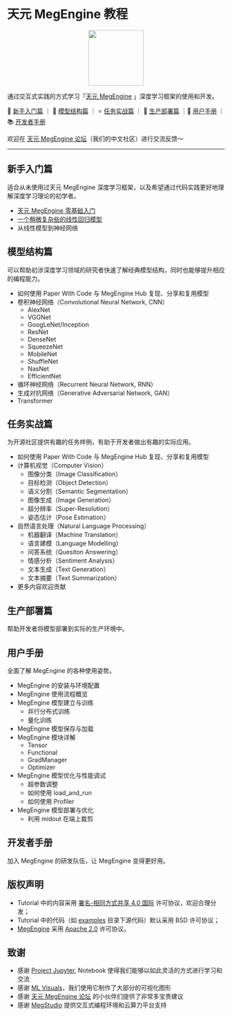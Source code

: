 # 天元 MegEngine 教程

<p align="center">
  <img height="128" src="./assets/logo/megengine.jpg">
</p>

通过交互式实践的方式学习「[天元 MegEngine](https://github.com/MegEngine/MegEngine) 」深度学习框架的使用和开发。

:school_satchel: [新手入门篇](#新手入门篇) ｜ :rainbow: [模型结构篇](#模型结构篇) ｜ :star: [任务实战篇](#任务实战篇) ｜ :hammer: [生产部署篇](#生产部署篇) 
｜:notebook: [用户手册](#用户手册) ｜ :books: [开发者手册](#开发者手册) 

欢迎在 [天元 MegEngine 论坛](https://discuss.megengine.org.cn/)（我们的中文社区）进行交流反馈～

------

## 新手入门篇

适合从未使用过天元 MegEngine 深度学习框架，以及希望通过代码实践更好地理解深度学习理论的初学者。

- [天元 MegEngine 零基础入门](./notebooks/getting-started/megengine-basic-concepts.ipynb)
- [一个稍微复杂些的线性回归模型](./notebooks/getting-started/learning-from-linear-regression.ipynb)
- 从线性模型到神经网络

## 模型结构篇

可以帮助初涉深度学习领域的研究者快速了解经典模型结构，同时也能够提升相应的编程能力。

- 如何使用 Paper With Code 与 MegEngine Hub 复现、分享和复用模型
- 卷积神经网络（Convolutional Neural Network, CNN）
  - AlexNet
  - VGGNet
  - GoogLeNet/Inception
  - ResNet
  - DenseNet
  - SqueezeNet
  - MobileNet
  - ShuffleNet
  - NasNet
  - EfficientNet
- 循环神经网络（Recurrent Neural Network, RNN）
- 生成对抗网络（Generative Adversarial Network, GAN）
- Transformer

## 任务实战篇

为开源社区提供有趣的任务样例，有助于开发者做出有趣的实际应用。

- 如何使用 Paper With Code 与 MegEngine Hub 复现、分享和复用模型
- 计算机视觉（Computer Vision）
  - 图像分类（Image Classification）
  - 目标检测（Object Detection）
  - 语义分割（Semantic Segmentation）
  - 图像生成（Image Generation）
  - 超分辨率（Super-Resolution）
  - 姿态估计（Pose Estimation）
- 自然语言处理（Natural Language Processing）
  - 机器翻译（Machine Translation）
  - 语言建模（Language Modelling）
  - 问答系统（Quesiton Answering）
  - 情感分析（Sentiment Analysis）
  - 文本生成（Text Generation）
  - 文本摘要（Text Summarization）
- 更多内容欢迎贡献

## 生产部署篇

帮助开发者将模型部署到实际的生产环境中。

## 用户手册

全面了解 MegEngine 的各种使用姿势。

- MegEngine 的安装与环境配置
- MegEngine 使用流程概览
- MegEngine 模型建立与训练
  - 并行分布式训练
  - 量化训练
- MegEngine 模型保存与加载
- MegEngine 模块详解
  - Tensor
  - Functional
  - GradManager
  - Optimizer
- MegEngine 模型优化与性能调试
  - 超参数调整
  - 如何使用 load_and_run
  - 如何使用 Profiler
- MegEngine 模型部署与优化
  - 利用 midout 在端上裁剪

## 开发者手册

加入 MegEngine 的研发队伍，让 MegEngine 变得更好用。

## 版权声明

- Tutorial 中的内容采用 [署名-相同方式共享 4.0 国际](./LICENSE) 许可协议，欢迎合理分发；
- Tutorial 中的代码（如 [examples](./examples) 目录下源代码）默认采用 BSD 许可协议；
- [MegEngine](https://github.com/MegEngine/MegEngine) 采用 [Apache 2.0](https://github.com/MegEngine/MegEngine/blob/master/LICENSE) 许可协议。

## 致谢

- 感谢 [Project Jupyter](https://jupyter.org/), Notebook 使得我们能够以如此灵活的方式进行学习和交流
- 感谢 [ML Visuals](https://github.com/dair-ai/ml-visuals)，我们使用它制作了大部分的可视化图形
- 感谢 [天元 MegEngine 论坛](https://discuss.megengine.org.cn/) 的小伙伴们提供了非常多宝贵建议
- 感谢 [MegStudio](https://studio.brainpp.com/) 提供交互式编程环境和云算力平台支持

